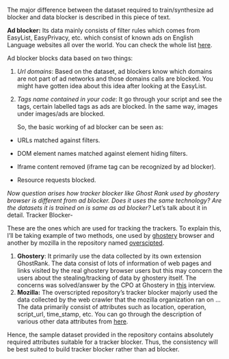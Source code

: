 The major difference between the dataset required to train/synthesize ad blocker and data blocker is described in this piece of text.

**Ad blocker:**
Its data mainly consists of filter rules which comes from EasyList, EasyPrivacy, etc. which consist of known ads on English Language websites all over the world. You can check the whole list [here](https://easylist.to/easylist/easylist.txt).

  Ad blocker blocks data based on two things:

1.  *Url domains*: Based on the dataset, ad blockers know which domains are not part of ad networks and those domains calls are blocked. You might have gotten idea about this idea after looking at the EasyList.
    
2.  *Tags name contained in your code*: It go through your script and see the tags, certain labelled tags as ads are blocked. In the same way, images under images/ads are blocked.
    
    So, the basic working of ad blocker can be seen as:

-   URLs matched against filters.
    
-   DOM element names matched against element hiding filters.
    
-   Iframe content removed (iframe tag can be recognized by ad blocker).
    
-   Resource requests blocked.

*Now question arises how tracker blocker like Ghost Rank used by ghostery browser is different from ad blocker. Does it uses the same technology? Are the datasets it is trained on is same as ad blocker?* Let’s talk about it in detail.
Tracker Blocker-

These are the ones which are used for tracking the trackers. To explain this, I’ll be taking example of two methods, one used by [ghostery](https://github.com/ghostery/ghostery-extension) browser and another by mozilla in the repository named [overscipted](https://github.com/mozilla/overscripted).

1.  **Ghostery**: It primarily use the data collected by its own extension GhostRank. The data consist of lots of information of web pages and links visited by the real ghostery browser users but this may concern the users about the stealing/tracking of data by ghostery itself. The concerns was solved/answer by the CPO at Ghostery in [this](https://www.extremetech.com/internet/212476-is-it-safe-to-use-the-ghostery-privacy-extension) interview.
2.   **Mozilla:** The overscripted repository’s tracker blocker majorly used the data collected by the web crawler that the mozilla organization ran on … The data primarily consist of attributes such as location, operation, script_url, time_stamp, etc. You can go through the description of various other data attributes from [here](https://github.com/agarwalishita/overscripted/blob/master/schema.md).

Hence, the sample dataset provided in the repository contains absolutely required attributes suitable for a tracker blocker. Thus, the consistency will be best suited to build tracker blocker rather than ad blocker.